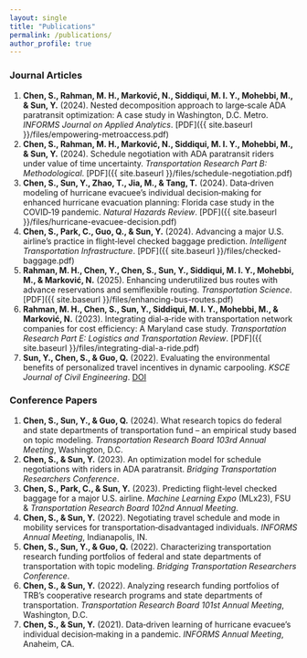 ```yaml
---
layout: single
title: "Publications"
permalink: /publications/
author_profile: true
---
```


### Journal Articles

1. **Chen, S., Rahman, M. H., Marković, N., Siddiqui, M. I. Y., Mohebbi, M., & Sun, Y.** (2024). Nested decomposition approach to large‑scale ADA paratransit optimization: A case study in Washington, D.C. Metro. *INFORMS Journal on Applied Analytics*. [PDF]({{ site.baseurl }}/files/empowering-metroaccess.pdf)
2. **Chen, S., Rahman, M. H., Marković, N., Siddiqui, M. I. Y., Mohebbi, M., & Sun, Y.** (2024). Schedule negotiation with ADA paratransit riders under value of time uncertainty. *Transportation Research Part B: Methodological*. [PDF]({{ site.baseurl }}/files/schedule-negotiation.pdf)
3. **Chen, S., Sun, Y., Zhao, T., Jia, M., & Tang, T.** (2024). Data‑driven modeling of hurricane evacuee’s individual decision‑making for enhanced hurricane evacuation planning: Florida case study in the COVID‑19 pandemic. *Natural Hazards Review*. [PDF]({{ site.baseurl }}/files/hurricane-evacuee-decision.pdf)
4. **Chen, S., Park, C., Guo, Q., & Sun, Y.** (2024). Advancing a major U.S. airline’s practice in flight‑level checked baggage prediction. *Intelligent Transportation Infrastructure*. [PDF]({{ site.baseurl }}/files/checked-baggage.pdf)
5. **Rahman, M. H., Chen, Y., Chen, S., Sun, Y., Siddiqui, M. I. Y., Mohebbi, M., & Marković, N.** (2025). Enhancing underutilized bus routes with advance reservations and semiflexible routing. *Transportation Science*. [PDF]({{ site.baseurl }}/files/enhancing-bus-routes.pdf)
6. **Rahman, M. H., Chen, S., Sun, Y., Siddiqui, M. I. Y., Mohebbi, M., & Marković, N.** (2023). Integrating dial‑a‑ride with transportation network companies for cost efficiency: A Maryland case study. *Transportation Research Part E: Logistics and Transportation Review*. [PDF]({{ site.baseurl }}/files/integrating-dial-a-ride.pdf)
7. **Sun, Y., Chen, S., & Guo, Q.** (2022). Evaluating the environmental benefits of personalized travel incentives in dynamic carpooling. *KSCE Journal of Civil Engineering*. [DOI](https://doi.org/10.1007/s12205-022-1568-1)

### Conference Papers

1. **Chen, S., Sun, Y., & Guo, Q.** (2024). What research topics do federal and state departments of transportation fund – an empirical study based on topic modeling. *Transportation Research Board 103rd Annual Meeting*, Washington, D.C.
2. **Chen, S., & Sun, Y.** (2023). An optimization model for schedule negotiations with riders in ADA paratransit. *Bridging Transportation Researchers Conference*.
3. **Chen, S., Park, C., & Sun, Y.** (2023). Predicting flight‑level checked baggage for a major U.S. airline. *Machine Learning Expo* (MLx23), FSU & *Transportation Research Board 102nd Annual Meeting*.
4. **Chen, S., & Sun, Y.** (2022). Negotiating travel schedule and mode in mobility services for transportation‑disadvantaged individuals. *INFORMS Annual Meeting*, Indianapolis, IN.
5. **Chen, S., Sun, Y., & Guo, Q.** (2022). Characterizing transportation research funding portfolios of federal and state departments of transportation with topic modeling. *Bridging Transportation Researchers Conference*.
6. **Chen, S., & Sun, Y.** (2022). Analyzing research funding portfolios of TRB’s cooperative research programs and state departments of transportation. *Transportation Research Board 101st Annual Meeting*, Washington, D.C.
7. **Chen, S., & Sun, Y.** (2021). Data‑driven learning of hurricane evacuee’s individual decision‑making in a pandemic. *INFORMS Annual Meeting*, Anaheim, CA.